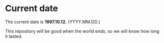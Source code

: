 # Current date

The current date is **1997.10.12.** (YYYY.MM.DD.)

This repository will be good when the world ends, so we will know how long it lasted.